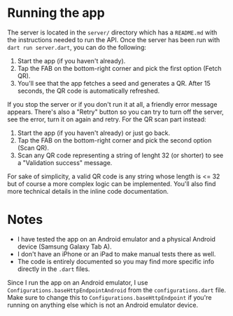 # Running the app

The server is located in the `server/` directory which has a `README.md` with the instructions needed to run the API. Once the server has been run with `dart run server.dart`, you can do the following:

 1. Start the app (if you haven't already).
 2. Tap the FAB on the bottom-right corner and pick the first option (Fetch QR).
 3. You'll see that the app fetches a seed and generates a QR. After 15 seconds, the QR code is automatically refreshed.

If you stop the server or if you don't run it at all, a friendly error message appears. There's also a "Retry" button so you can try to turn off the server, see the error, turn it on again and retry. For the QR scan part instead:

 1. Start the app (if you haven't already) or just go back.
 2. Tap the FAB on the bottom-right corner and pick the second option (Scan QR).
 3. Scan any QR code representing a string of lenght 32 (or shorter) to see a "Validation success" message.

For sake of simplicity, a valid QR code is any string whose length is <= 32 but of course a more complex logic can be implemented. You'll also find more technical details in the inline code documentation.

# Notes

 - I have tested the app on an Android emulator and a physical Android device (Samsung Galaxy Tab A).
 - I don't have an iPhone or an iPad to make manual tests there as well.
 - The code is entirely documented so you may find more specific info directly in the `.dart` files.

Since I run the app on an Android emulator, I use `Configurations.baseHttpEndpointAndroid` from the `configurations.dart` file. Make sure to change this to `Configurations.baseHttpEndpoint` if you're running on anything else which is not an Android emulator device.